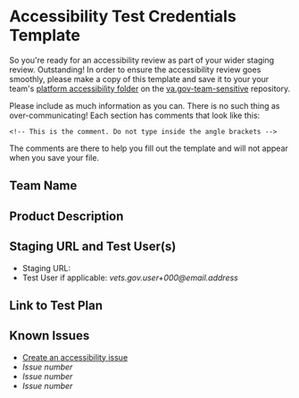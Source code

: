 # Accessibility Test Credentials Template

So you're ready for an accessibility review as part of your wider staging review. Outstanding! In order to ensure the accessibility review goes smoothly, please make a copy of this template and save it to your your team's [platform accessibility folder](https://github.com/department-of-veterans-affairs/va.gov-team-sensitive/tree/master/platform/accessibility) on the [va.gov-team-sensitive](https://github.com/department-of-veterans-affairs/va.gov-team-sensitive) repository.

Please include as much information as you can. There is no such thing as over-communicating! Each section has comments that look like this:

```<!-- This is the comment. Do not type inside the angle brackets -->```

The comments are there to help you fill out the template and will not appear when you save your file.

## Team Name

<!-- Enter your team name like vsa-public-websites. This name can match your Slack channel. -->



## Product Description

<!-- Tell us about your product. Add as much detail as you want, and be sure to call out key items like intended audience(s), the stated purpose, and anything else you feel is relevant to an accessibility review. -->



## Staging URL and Test User(s)

<!-- Provide a Staging URL and any test users that the accessibility specialist should use to review your product -->

* Staging URL:
* Test User if applicable: _vets.gov.user+000@email.address_



## Link to Test Plan

<!-- Include a link to your TestRail or Markdown test plan. The staging accessibiilty review will be more completed more quickly when teams have done their own testing ahead of time. -->



## Known Issues

<!-- If you find accessibility issues during your testing, please open Github issues for them and include links to those issues here. The accessibility specialist will create an epic to collect these issues and any findings from the staging accessibility review. -->

* [Create an accessibility issue](https://github.com/department-of-veterans-affairs/va.gov-team/issues/new?assignees=&labels=508%2FAccessibility&template=508-issue.md&title=)
* _Issue number_
* _Issue number_
* _Issue number_
